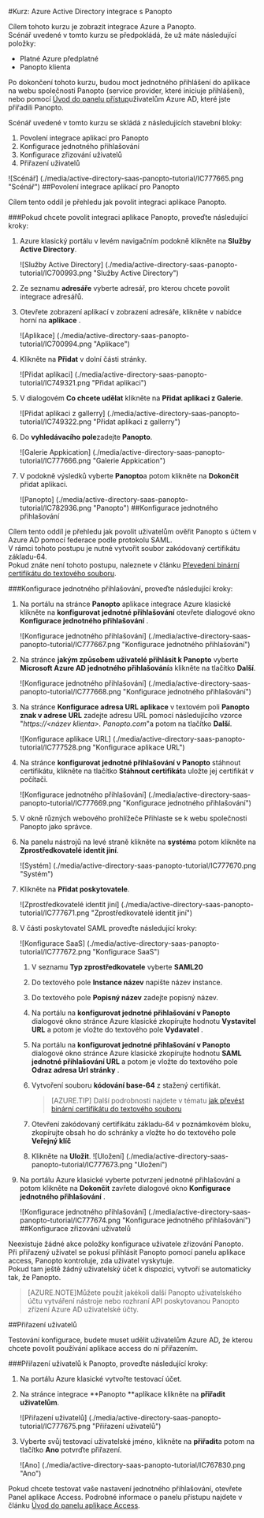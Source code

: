 <properties 
    pageTitle="Kurz: Azure Active Directory integrace s Panopto | Microsoft Azure" 
    description="Naučte se používat Panopto s Azure Active Directory povolit jednotné přihlašování, automatizované zřizování a další!" 
    services="active-directory" 
    authors="jeevansd"  
    documentationCenter="na" 
    manager="femila"/>
<tags 
    ms.service="active-directory" 
    ms.devlang="na" 
    ms.topic="article" 
    ms.tgt_pltfrm="na" 
    ms.workload="identity" 
    ms.date="09/29/2016" 
    ms.author="jeedes" />

#<a name="tutorial-azure-active-directory-integration-with-panopto"></a>Kurz: Azure Active Directory integrace s Panopto
  
Cílem tohoto kurzu je zobrazit integrace Azure a Panopto.  
Scénář uvedené v tomto kurzu se předpokládá, že už máte následující položky:

-   Platné Azure předplatné
-   Panopto klienta
  
Po dokončení tohoto kurzu, budou moct jednotného přihlášení do aplikace na webu společnosti Panopto (service provider, které iniciuje přihlášení), nebo pomocí [Úvod do panelu přístup](active-directory-saas-access-panel-introduction.md)uživatelům Azure AD, které jste přiřadili Panopto.
  
Scénář uvedené v tomto kurzu se skládá z následujících stavební bloky:

1.  Povolení integrace aplikací pro Panopto
2.  Konfigurace jednotného přihlašování
3.  Konfigurace zřizování uživatelů
4.  Přiřazení uživatelů

![Scénář] (./media/active-directory-saas-panopto-tutorial/IC777665.png "Scénář")
##<a name="enabling-the-application-integration-for-panopto"></a>Povolení integrace aplikací pro Panopto
  
Cílem tento oddíl je přehledu jak povolit integraci aplikace Panopto.

###<a name="to-enable-the-application-integration-for-panopto-perform-the-following-steps"></a>Pokud chcete povolit integraci aplikace Panopto, proveďte následující kroky:

1.  Azure klasický portálu v levém navigačním podokně klikněte na **Služby Active Directory**.

    ![Služby Active Directory] (./media/active-directory-saas-panopto-tutorial/IC700993.png "Služby Active Directory")

2.  Ze seznamu **adresáře** vyberte adresář, pro kterou chcete povolit integrace adresářů.

3.  Otevřete zobrazení aplikací v zobrazení adresáře, klikněte v nabídce horní na **aplikace** .

    ![Aplikace] (./media/active-directory-saas-panopto-tutorial/IC700994.png "Aplikace")

4.  Klikněte na **Přidat** v dolní části stránky.

    ![Přidat aplikaci] (./media/active-directory-saas-panopto-tutorial/IC749321.png "Přidat aplikaci")

5.  V dialogovém **Co chcete udělat** klikněte na **Přidat aplikaci z Galerie**.

    ![Přidat aplikaci z gallerry] (./media/active-directory-saas-panopto-tutorial/IC749322.png "Přidat aplikaci z gallerry")

6.  Do **vyhledávacího pole**zadejte **Panopto**.

    ![Galerie Appkication] (./media/active-directory-saas-panopto-tutorial/IC777666.png "Galerie Appkication")

7.  V podokně výsledků vyberte **Panopto**a potom klikněte na **Dokončit** přidat aplikaci.

    ![Panopto] (./media/active-directory-saas-panopto-tutorial/IC782936.png "Panopto")
##<a name="configuring-single-sign-on"></a>Konfigurace jednotného přihlašování
  
Cílem tento oddíl je přehledu jak povolit uživatelům ověřit Panopto s účtem v Azure AD pomocí federace podle protokolu SAML.  
V rámci tohoto postupu je nutné vytvořit soubor zakódovaný certifikátu základu-64.  
Pokud znáte není tohoto postupu, naleznete v článku [Převedení binární certifikátu do textového souboru](http://youtu.be/PlgrzUZ-Y1o).

###<a name="to-configure-single-sign-on-perform-the-following-steps"></a>Konfigurace jednotného přihlašování, proveďte následující kroky:

1.  Na portálu na stránce **Panopto** aplikace integrace Azure klasické klikněte na **konfigurovat jednotné přihlašování** otevřete dialogové okno **Konfigurace jednotného přihlašování** .

    ![Konfigurace jednotného přihlašování] (./media/active-directory-saas-panopto-tutorial/IC777667.png "Konfigurace jednotného přihlašování")

2.  Na stránce **jakým způsobem uživatelé přihlásit k Panopto** vyberte **Microsoft Azure AD jednotného přihlašování**a klikněte na tlačítko **Další**.

    ![Konfigurace jednotného přihlašování] (./media/active-directory-saas-panopto-tutorial/IC777668.png "Konfigurace jednotného přihlašování")

3.  Na stránce **Konfigurace adresa URL aplikace** v textovém poli **Panopto znak v adrese URL** zadejte adresu URL pomocí následujícího vzorce "*https://\<název klienta\>. Panopto.com*"a potom na tlačítko **Další**.

    ![Konfigurace aplikace URL] (./media/active-directory-saas-panopto-tutorial/IC777528.png "Konfigurace aplikace URL")

4.  Na stránce **konfigurovat jednotné přihlašování v Panopto** stáhnout certifikátu, klikněte na tlačítko **Stáhnout certifikát**a uložte jej certifikát v počítači.

    ![Konfigurace jednotného přihlašování] (./media/active-directory-saas-panopto-tutorial/IC777669.png "Konfigurace jednotného přihlašování")

5.  V okně různých webového prohlížeče Přihlaste se k webu společnosti Panopto jako správce.

6.  Na panelu nástrojů na levé straně klikněte na **systém**a potom klikněte na **Zprostředkovatelé identit jiní**.

    ![Systém] (./media/active-directory-saas-panopto-tutorial/IC777670.png "Systém")

7.  Klikněte na **Přidat poskytovatele**.

    ![Zprostředkovatelé identit jiní] (./media/active-directory-saas-panopto-tutorial/IC777671.png "Zprostředkovatelé identit jiní")

8.  V části poskytovatel SAML proveďte následující kroky:

    ![Konfigurace SaaS] (./media/active-directory-saas-panopto-tutorial/IC777672.png "Konfigurace SaaS")

    1.  V seznamu **Typ zprostředkovatele** vyberte **SAML20**
    2.  Do textového pole **Instance název** napište název instance.
    3.  Do textového pole **Popisný název** zadejte popisný název.
    4.  Na portálu na **konfigurovat jednotné přihlašování v Panopto** dialogové okno stránce Azure klasické zkopírujte hodnotu **Vystavitel URL** a potom je vložte do textového pole **Vydavatel** .
    5.  Na portálu na **konfigurovat jednotné přihlašování v Panopto** dialogové okno stránce Azure klasické zkopírujte hodnotu **SAML jednotné přihlašování URL** a potom je vložte do textového pole **Odraz adresa Url stránky** .
    6.  Vytvoření souboru **kódování base-64** z stažený certifikát.  

        >[AZURE.TIP] Další podrobnosti najdete v tématu [jak převést binární certifikátu do textového souboru](http://youtu.be/PlgrzUZ-Y1o)

    7.  Otevření zakódovaný certifikátu základu-64 v poznámkovém bloku, zkopírujte obsah ho do schránky a vložte ho do textového pole **Veřejný klíč**
    8.  Klikněte na **Uložit**.
        ![Uložení] (./media/active-directory-saas-panopto-tutorial/IC777673.png "Uložení")

9.  Na portálu Azure klasické vyberte potvrzení jednotné přihlašování a potom klikněte na **Dokončit** zavřete dialogové okno **Konfigurace jednotného přihlašování** .

    ![Konfigurace jednotného přihlašování] (./media/active-directory-saas-panopto-tutorial/IC777674.png "Konfigurace jednotného přihlašování")
##<a name="configuring-user-provisioning"></a>Konfigurace zřizování uživatelů
  
Neexistuje žádné akce položky konfigurace uživatele zřizování Panopto.  
Při přiřazený uživatel se pokusí přihlásit Panopto pomocí panelu aplikace access, Panopto kontroluje, zda uživatel vyskytuje.  
Pokud tam ještě žádný uživatelský účet k dispozici, vytvoří se automaticky tak, že Panopto.

>[AZURE.NOTE]Můžete použít jakékoli další Panopto uživatelského účtu vytváření nástroje nebo rozhraní API poskytovanou Panopto zřízení Azure AD uživatelské účty.

##<a name="assigning-users"></a>Přiřazení uživatelů
  
Testování konfigurace, budete muset udělit uživatelům Azure AD, že kterou chcete povolit používání aplikace access do ní přiřazením.

###<a name="to-assign-users-to-panopto-perform-the-following-steps"></a>Přiřazení uživatelů k Panopto, proveďte následující kroky:

1.  Na portálu Azure klasické vytvořte testovací účet.

2.  Na stránce integrace **Panopto **aplikace klikněte na **přiřadit uživatelům**.

    ![Přiřazení uživatelů] (./media/active-directory-saas-panopto-tutorial/IC777675.png "Přiřazení uživatelů")

3.  Vyberte svůj testovací uživatelské jméno, klikněte na **přiřadit**a potom na tlačítko **Ano** potvrďte přiřazení.

    ![Ano] (./media/active-directory-saas-panopto-tutorial/IC767830.png "Ano")
  
Pokud chcete testovat vaše nastavení jednotného přihlašování, otevřete Panel aplikace Access. Podrobné informace o panelu přístupu najdete v článku [Úvod do panelu aplikace Access](active-directory-saas-access-panel-introduction.md).